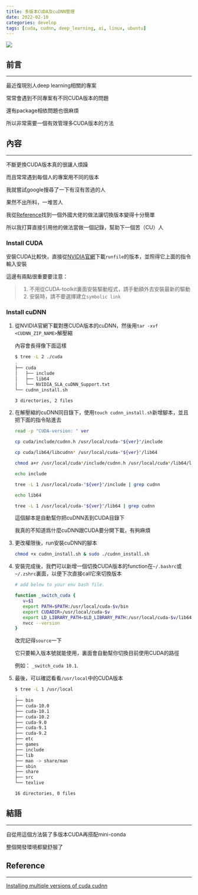 ```yaml
---
title: 多版本CUDA及cuDNN管理
date: 2022-02-10
categories: develop
tags: [cuda, cudnn, deep_learning, ai, linux, ubuntu]
---
```


![](https://upload.wikimedia.org/wikipedia/commons/5/59/CUDA.png)

## 前言
----------

最近復現別人deep learning相關的專案

常常會遇到不同專案有不同CUDA版本的問題

還有package相依問題也很麻煩

所以非常需要一個有效管理多CUDA版本的方法


<!-- more -->



## 內容
----------

不斷更換CUDA版本真的很讓人煩躁

而且常常遇到每個人的專案用不同的版本

我就嘗試google搜尋了一下有沒有苦過的人

果然不出所料，一堆苦人

我從[Reference](#Reference)找到一個外國大佬的做法讓切換版本變得十分簡單

所以我打算直接引用他的做法當做一個記錄，幫助下一個苦（CU）人


### Install CUDA


安裝CUDA比較快，直接從[NVIDIA官網](https://developer.nvidia.com/cuda-toolkit-archive)下載`runfile`的版本，並照得它上面的指令輸入安裝

這邊有兩點很重要要注意：

> 1. 不用從CUDA-toolkit裏面安裝驅動程式，請手動額外去安裝最新的驅動
> 2. 安裝時，請不要選擇建立`symbolic link`


### Install cuDNN


1. 從NVIDIA官網下載對應CUDA版本的cuDNN，然後用`tar -xvf <CUDNN_ZIP_NAME>`解壓縮
	
	內容會長得像下面這樣

	```bash
	$ tree -L 2 ./cuda
	.
	├── cuda
	│   ├── include
	│   ├── lib64
	│   └── NVIDIA_SLA_cuDNN_Support.txt
	└── cudnn_install.sh

	3 directories, 2 files
	```

2. 在解壓縮的cuDNN同目錄下，使用`touch cudnn_install.sh`新增腳本，並且把下面的指令貼進去

	```bash
	read -p "CUDA-version: " ver

	cp cuda/include/cudnn.h /usr/local/cuda-"${ver}"/include

	cp cuda/lib64/libcudnn* /usr/local/cuda-"${ver}"/lib64

	chmod a+r /usr/local/cuda*/include/cudnn.h /usr/local/cuda*/lib64/libcudnn*

	echo include

	tree -L 1 /usr/local/cuda-"${ver}"/include | grep cudnn

	echo lib64

	tree -L 1 /usr/local/cuda-"${ver}"/lib64 | grep cudnn

	```

	這個腳本是自動幫你把cuDNN丟到CUDA目錄下
	
	我真的不知道爲什麼cuDNN跟CUDA要分開下載，有夠麻煩


3. 更改權限後，run安裝cuDNN的腳本

	```bash
	chmod +x cudnn_install.sh & sudo ./cudnn_install.sh
	```

4.  安裝完成後，我們可以新增一個切換CUDA版本的function在`~/.bashrc`或`~/.zshrc`裏面，以便下次直接call它來切換版本

	```bash
	# add below to your env bash file.

	function _switch_cuda {
	   v=$1
	   export PATH=$PATH:/usr/local/cuda-$v/bin
	   export CUDADIR=/usr/local/cuda-$v
	   export LD_LIBRARY_PATH=$LD_LIBRARY_PATH:/usr/local/cuda-$v/lib64
	   nvcc --version
	}
	```

	改完記得`source`一下

	它只要輸入版本號就能使用，裏面會自動幫你切換目前使用CUDA的路徑

	例如： `_switch_cuda 10.1`.

5. 最後，可以確認看看`/usr/local`中的CUDA版本

	```bash
	$ tree -L 1 /usr/local
	.
	├── bin
	├── cuda-10.0
	├── cuda-10.1
	├── cuda-10.2
	├── cuda-9.0
	├── cuda-9.1
	├── cuda-9.2
	├── etc
	├── games
	├── include
	├── lib
	├── man -> share/man
	├── sbin
	├── share
	├── src
	└── texlive

	16 directories, 0 files
	```

## 結語
----------

自從用這個方法裝了多版本CUDA再搭配mini-conda

整個開發環境都變舒服了


## Reference
----------

[Installing multiple versions of cuda cudnn](https://notesbyair.github.io/blog/cs/2020-05-26-installing-multiple-versions-of-cuda-cudnn/)